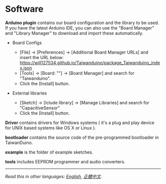 # Software
  
**Arduino plugin** contains our board configuration and the library to be used. If you have the latest Arduino IDE, you can also use the "Board Manager" and "Library Manager" to download and import these automatically.
 - Board Configs  
	 - [File] → [Preferences] → [Additional Board Manager URLs] and insert the URL below:
	   https://will127534.github.io/Taiwanduino/package_Taiwanduino_index.json   
	 - [Tools] → [Board: ""] → [Board Manager] and search for "Taiwanduino".  
	 - Click the [Install] button.  
 
 - External libraries   
	 - [Sketch] → [Iclude library] → [Manage Libraries] and search for "CapacitiveSensor"  
	 - Click the [Install] button.  
  
**Driver** contains drivers for Windows systems ( it's a plug and play device for UNIX based systems like OS X or Linux ).  
  
**bootloader** contains the source code of the pre-programmed bootloader in TaiwanDuino.  
  
**example** is the folder of example sketches.  
  
**tools** includes EEPROM programmer and audio converters.  
  
***
  
*Read this in other languages: [English](README.en.md), [正體中文](README.md).*  
